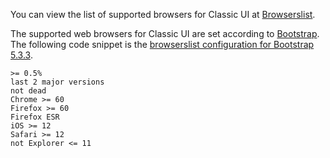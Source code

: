 You can view the list of supported browsers for Classic UI at [Browserslist](https://browsersl.ist/#q=%3E%3D+0.5%25%0Alast+2+major+versions%0Anot+dead%0AChrome+%3E%3D+60%0AFirefox+%3E%3D+60%0AFirefox+ESR%0AiOS+%3E%3D+12%0ASafari+%3E%3D+12%0Anot+Explorer+%3C%3D+11).

The supported web browsers for Classic UI are set according to [Bootstrap](https://getbootstrap.com/docs/5.3/getting-started/browsers-devices/#supported-browsers).
The following code snippet is the [browserslist configuration for Bootstrap 5.3.3](https://github.com/twbs/bootstrap/blob/v5.3.3/.browserslistrc).

```shell
>= 0.5%
last 2 major versions
not dead
Chrome >= 60
Firefox >= 60
Firefox ESR
iOS >= 12
Safari >= 12
not Explorer <= 11
```
